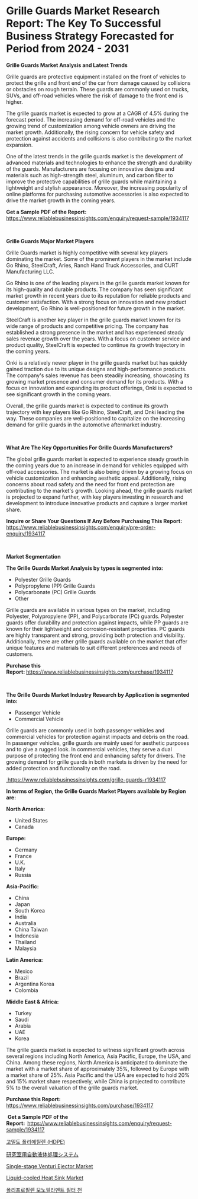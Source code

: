 <p><h1>Grille Guards Market Research Report: The Key To Successful Business Strategy Forecasted for Period from 2024 - 2031</h1></p><p><strong>Grille Guards Market Analysis and Latest Trends</strong></p>
<p><p>Grille guards are protective equipment installed on the front of vehicles to protect the grille and front end of the car from damage caused by collisions or obstacles on rough terrain. These guards are commonly used on trucks, SUVs, and off-road vehicles where the risk of damage to the front end is higher.</p><p>The grille guards market is expected to grow at a CAGR of 4.5% during the forecast period. The increasing demand for off-road vehicles and the growing trend of customization among vehicle owners are driving the market growth. Additionally, the rising concern for vehicle safety and protection against accidents and collisions is also contributing to the market expansion.</p><p>One of the latest trends in the grille guards market is the development of advanced materials and technologies to enhance the strength and durability of the guards. Manufacturers are focusing on innovative designs and materials such as high-strength steel, aluminum, and carbon fiber to improve the protective capabilities of grille guards while maintaining a lightweight and stylish appearance. Moreover, the increasing popularity of online platforms for purchasing automotive accessories is also expected to drive the market growth in the coming years.</p></p>
<p><strong>Get a Sample PDF of the Report:&nbsp;</strong> <a href="https://www.reliablebusinessinsights.com/enquiry/request-sample/1934117">https://www.reliablebusinessinsights.com/enquiry/request-sample/1934117</a></p>
<p>&nbsp;</p>
<p><strong>Grille Guards Major Market Players</strong></p>
<p><p>Grille Guards market is highly competitive with several key players dominating the market. Some of the prominent players in the market include Go Rhino, SteelCraft, Aries, Ranch Hand Truck Accessories, and CURT Manufacturing LLC.</p><p>Go Rhino is one of the leading players in the grille guards market known for its high-quality and durable products. The company has seen significant market growth in recent years due to its reputation for reliable products and customer satisfaction. With a strong focus on innovation and new product development, Go Rhino is well-positioned for future growth in the market.</p><p>SteelCraft is another key player in the grille guards market known for its wide range of products and competitive pricing. The company has established a strong presence in the market and has experienced steady sales revenue growth over the years. With a focus on customer service and product quality, SteelCraft is expected to continue its growth trajectory in the coming years.</p><p>Onki is a relatively newer player in the grille guards market but has quickly gained traction due to its unique designs and high-performance products. The company's sales revenue has been steadily increasing, showcasing its growing market presence and consumer demand for its products. With a focus on innovation and expanding its product offerings, Onki is expected to see significant growth in the coming years.</p><p>Overall, the grille guards market is expected to continue its growth trajectory with key players like Go Rhino, SteelCraft, and Onki leading the way. These companies are well-positioned to capitalize on the increasing demand for grille guards in the automotive aftermarket industry.</p></p>
<p>&nbsp;</p>
<p><strong>What Are The Key Opportunities For Grille Guards Manufacturers?</strong></p>
<p><p>The global grille guards market is expected to experience steady growth in the coming years due to an increase in demand for vehicles equipped with off-road accessories. The market is also being driven by a growing focus on vehicle customization and enhancing aesthetic appeal. Additionally, rising concerns about road safety and the need for front end protection are contributing to the market's growth. Looking ahead, the grille guards market is projected to expand further, with key players investing in research and development to introduce innovative products and capture a larger market share.</p></p>
<p><strong>Inquire or Share Your Questions If Any Before Purchasing This Report:</strong> <a href="https://www.reliablebusinessinsights.com/enquiry/pre-order-enquiry/1934117">https://www.reliablebusinessinsights.com/enquiry/pre-order-enquiry/1934117</a></p>
<p>&nbsp;</p>
<p><strong>Market Segmentation</strong></p>
<p><strong>The Grille Guards Market Analysis by types is segmented into:</strong></p>
<p><ul><li>Polyester Grille Guards</li><li>Polypropylene (PP) Grille Guards</li><li>Polycarbonate (PC) Grille Guards</li><li>Other</li></ul></p>
<p><p>Grille guards are available in various types on the market, including Polyester, Polypropylene (PP), and Polycarbonate (PC) guards. Polyester guards offer durability and protection against impacts, while PP guards are known for their lightweight and corrosion-resistant properties. PC guards are highly transparent and strong, providing both protection and visibility. Additionally, there are other grille guards available on the market that offer unique features and materials to suit different preferences and needs of customers.</p></p>
<p><strong>Purchase this Report:&nbsp;</strong><a href="https://www.reliablebusinessinsights.com/purchase/1934117">https://www.reliablebusinessinsights.com/purchase/1934117</a></p>
<p>&nbsp;</p>
<p><strong>The Grille Guards Market Industry Research by Application is segmented into:</strong></p>
<p><ul><li>Passenger Vehicle</li><li>Commercial Vehicle</li></ul></p>
<p><p>Grille guards are commonly used in both passenger vehicles and commercial vehicles for protection against impacts and debris on the road. In passenger vehicles, grille guards are mainly used for aesthetic purposes and to give a rugged look. In commercial vehicles, they serve a dual purpose of protecting the front end and enhancing safety for drivers. The growing demand for grille guards in both markets is driven by the need for added protection and functionality on the road.</p></p>
<p><a href="https://www.reliablebusinessinsights.com/grille-guards-r1934117">&nbsp;https://www.reliablebusinessinsights.com/grille-guards-r1934117</a></p>
<p><strong>In terms of Region, the Grille Guards Market Players available by Region are:</strong></p>
<p>
    <p> <strong> North America: </strong>
        <ul>
            <li>United States</li>
            <li>Canada</li>
        </ul>
        </p> 
    <p> <strong> Europe: </strong>
        <ul>
            <li>Germany</li>
            <li>France</li>
            <li>U.K.</li>
            <li>Italy</li>
            <li>Russia</li>
        </ul>
        </p> 
    <p> <strong> Asia-Pacific: </strong>
        <ul>
            <li>China</li>
            <li>Japan</li>
            <li>South Korea</li>
            <li>India</li>
            <li>Australia</li>
            <li>China Taiwan</li>
            <li>Indonesia</li>
            <li>Thailand</li>
            <li>Malaysia</li>
        </ul>
        </p> 
    <p> <strong> Latin America: </strong>
        <ul>
            <li>Mexico</li>
            <li>Brazil</li>
            <li>Argentina Korea</li>
            <li>Colombia</li>
        </ul>
        </p> 
    <p> <strong> Middle East & Africa: </strong>
        <ul>
            <li>Turkey</li>
            <li>Saudi</li>
            <li>Arabia</li>
            <li>UAE</li>
            <li>Korea</li>
        </ul>
    </p>
    </p>
<p><p>The grille guards market is expected to witness significant growth across several regions including North America, Asia Pacific, Europe, the USA, and China. Among these regions, North America is anticipated to dominate the market with a market share of approximately 35%, followed by Europe with a market share of 25%. Asia Pacific and the USA are expected to hold 20% and 15% market share respectively, while China is projected to contribute 5% to the overall valuation of the grille guards market.</p></p>
<p><strong>Purchase this Report: </strong><a href="https://www.reliablebusinessinsights.com/purchase/1934117">https://www.reliablebusinessinsights.com/purchase/1934117</a></p>
<p>&nbsp;<strong>Get a Sample PDF of the Report:&nbsp;&nbsp;</strong><a href="https://www.reliablebusinessinsights.com/enquiry/request-sample/1934117">https://www.reliablebusinessinsights.com/enquiry/request-sample/1934117</a></p>
<p><strong></strong></p>
<p><p><a href="https://medium.com/@kasandrarempel/%EA%B3%A0%EB%B0%80%EB%8F%84-%ED%8F%B4%EB%A6%AC%EC%97%90%ED%8B%B8%EB%A0%8C-hdpe-%EC%8B%9C%EC%9E%A5-%EC%A1%B0%EC%82%AC-%EB%B3%B4%EA%B3%A0%EC%84%9C%EC%97%90%EB%8A%94-2024%EB%85%84%EB%B6%80%ED%84%B0-2031%EB%85%84%EA%B9%8C%EC%A7%80-%EC%9D%98-cagr-%EC%98%88%EC%83%81%EC%9D%84-%ED%86%A0%EB%8C%80%EB%A1%9C-%EC%8B%9C%EC%9E%A5-%EA%B7%9C%EB%AA%A8-%EC%A0%90%EC%9C%A0%EC%9C%A8-%EB%B0%8F-%EC%84%B1%EC%9E%A5%EB%A5%A0%EC%97%90-%EB%8C%80%ED%95%9C-%EB%B6%84%EC%84%9D-%ED%8F%AC%ED%95%A8%EB%90%98%EC%96%B4-%EC%9E%88%EC%8A%B5%EB%8B%88%EB%8B%A4-1c7d530bc7ea">고밀도 폴리에틸렌 (HDPE)</a></p><p><a href="https://medium.com/@johnson154chris/2024%E5%B9%B4%E3%81%8B%E3%82%892031%E5%B9%B4%E3%81%AE%E6%9C%9F%E9%96%93%E3%81%AB%E4%BA%88%E6%B8%AC%E3%81%95%E3%82%8C%E3%82%8B%E6%80%A5%E9%80%9F%E3%81%AA%E6%88%90%E9%95%B7%E7%8E%87-%E3%81%A8%E3%81%9D%E3%81%AE%E6%80%A5%E9%80%9F%E3%81%AA%E6%8B%A1%E5%A4%A7%E3%81%99%E3%82%8B%E3%82%B0%E3%83%AD%E3%83%BC%E3%83%90%E3%83%AB%E7%A0%94%E7%A9%B6%E6%89%80%E7%94%A8%E8%87%AA%E5%8B%95%E6%B6%B2%E4%BD%93%E5%8F%96%E3%82%8A%E6%89%B1%E3%81%84%E3%82%B7%E3%82%B9%E3%83%86%E3%83%A0%E5%B8%82%E5%A0%B4%E3%81%AE%E7%AF%84%E5%9B%B2%E3%81%AE%E8%A9%B3%E7%B4%B0%E3%81%AA%E5%88%86%E6%9E%90-0b469ed56181">研究室用自動液体処理システム</a></p><p><a href="https://github.com/khayangel/Market-Research-Report-List-3/blob/main/single-stage-venturi-ejector-market.md">Single-stage Venturi Ejector Market</a></p><p><a href="https://github.com/YashRP12/Market-Research-Report-List-5/blob/main/liquid-cooled-heat-sink-market.md">Liquid-cooled Heat Sink Market</a></p><p><a href="https://medium.com/@basmakahin54/%ED%8F%B4%EB%A6%AC%ED%94%84%EB%A1%9C%ED%95%84%EB%A0%8C-%EB%8B%A8%EC%9D%BC%EC%82%AC-%ED%8F%B4%EB%A6%AC-%EC%97%90%EC%8A%A4%ED%85%8C%EB%A5%B4-%ED%95%84%ED%84%B0-%EC%B2%9C%EC%97%B0-%EC%8B%9C%EC%9E%A5-%ED%8A%B8%EB%9E%9C%EB%93%9C-%EC%8B%9C%EC%9E%A5-%EC%84%B8%EB%B6%84%ED%99%94-%EB%B0%8F-%EA%B2%BD%EC%9F%81-%EB%B6%84%EC%84%9D%EC%97%90-%EB%8C%80%ED%95%9C-%EC%8B%AC%EC%B8%B5-%EB%B6%84%EC%84%9D-03d59829cac2">폴리프로필렌 모노필라멘트 필터 천</a></p></p>